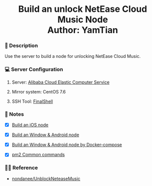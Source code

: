 <h1 align="center">
  Build an unlock NetEase Cloud Music Node
  <br>
  Author: YamTian
</h1>

### 📜 Description

Use the server to build a node for unlocking NetEase Cloud Music.

### 💻 Server Configuration

1. Server: [Alibaba Cloud Elastic Computer Service](https://www.aliyun.com/product/swas)

2. Mirror system: CentOS 7.6

3. SSH Tool: [FinalShell](http://www.hostbuf.com/t/988.html)

### 📔 Notes

- [x] [Build an iOS node](https://github.com/YamTian/Notes/blob/master/NeteaseMusic/iOS.md)

- [x] [Build an Window & Android node](https://github.com/YamTian/Notes/blob/master/NeteaseMusic/Window&Android.md)

- [x] [Build an Window & Android node by Docker-compose](https://github.com/YamTian/Notes/blob/master/NeteaseMusic/Docker.md)

- [x] [pm2 Common commands](https://github.com/YamTian/Notes/blob/master/NeteaseMusic/pm2.md)

### 👨‍💻 Reference

- [nondanee/UnblockNeteaseMusic](https://github.com/nondanee/UnblockNeteaseMusic)
